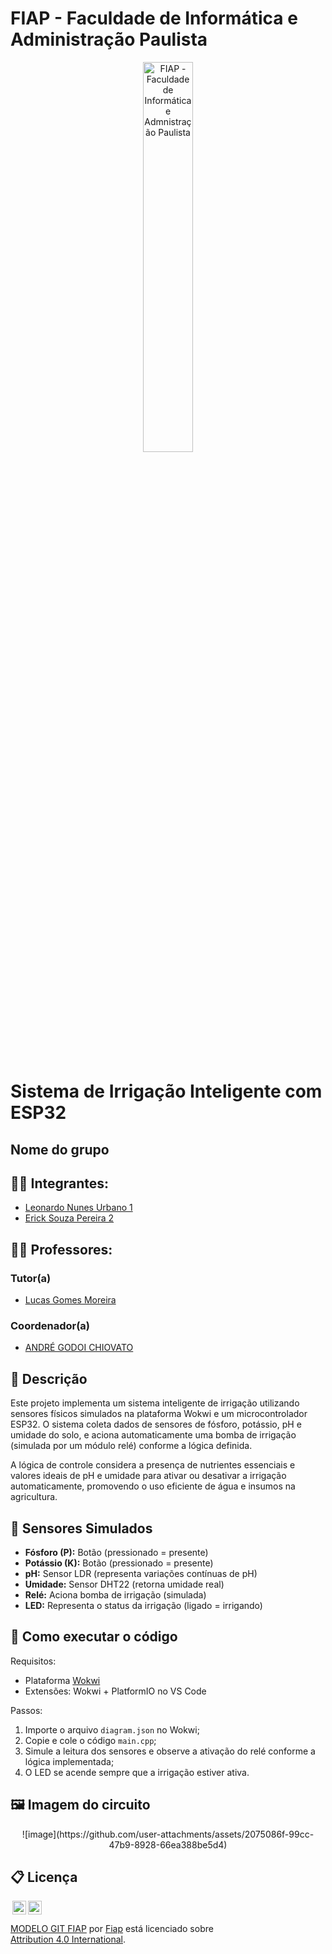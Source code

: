 # FIAP - Faculdade de Informática e Administração Paulista

<p align="center">
<a href= "https://www.fiap.com.br/"><img src="assets/logo-fiap.png" alt="FIAP - Faculdade de Informática e Admnistração Paulista" border="0" width=40% height=40%></a>
</p>

<br>

# Sistema de Irrigação Inteligente com ESP32

## Nome do grupo

## 👨‍🎓 Integrantes: 
- <a href="https://www.linkedin.com/company/inova-fusca">Leonardo Nunes Urbano 1</a>
- <a href="https://www.linkedin.com/company/inova-fusca">Erick Souza Pereira 2</a>

## 👩‍🏫 Professores:
### Tutor(a) 
- <a href="https://www.linkedin.com/company/inova-fusca">Lucas Gomes Moreira</a>
### Coordenador(a)
- <a href="https://www.linkedin.com/company/inova-fusca">ANDRÉ GODOI CHIOVATO</a>

## 📜 Descrição

Este projeto implementa um sistema inteligente de irrigação utilizando sensores físicos simulados na plataforma Wokwi e um microcontrolador ESP32. O sistema coleta dados de sensores de fósforo, potássio, pH e umidade do solo, e aciona automaticamente uma bomba de irrigação (simulada por um módulo relé) conforme a lógica definida.

A lógica de controle considera a presença de nutrientes essenciais e valores ideais de pH e umidade para ativar ou desativar a irrigação automaticamente, promovendo o uso eficiente de água e insumos na agricultura.

## 🧠 Sensores Simulados

- **Fósforo (P):** Botão (pressionado = presente)
- **Potássio (K):** Botão (pressionado = presente)
- **pH:** Sensor LDR (representa variações contínuas de pH)
- **Umidade:** Sensor DHT22 (retorna umidade real)
- **Relé:** Aciona bomba de irrigação (simulada)
- **LED:** Representa o status da irrigação (ligado = irrigando)

## 🔧 Como executar o código

Requisitos:
- Plataforma [Wokwi](https://wokwi.com/)
- Extensões: Wokwi + PlatformIO no VS Code

Passos:
1. Importe o arquivo `diagram.json` no Wokwi;
2. Copie e cole o código `main.cpp`;
3. Simule a leitura dos sensores e observe a ativação do relé conforme a lógica implementada;
4. O LED se acende sempre que a irrigação estiver ativa.

## 🖼️ Imagem do circuito

<p align="center">
  ![image](https://github.com/user-attachments/assets/2075086f-99cc-47b9-8928-66ea388be5d4)

</p>

## 📋 Licença

<img style="height:22px!important;margin-left:3px;vertical-align:text-bottom;" src="https://mirrors.creativecommons.org/presskit/icons/cc.svg?ref=chooser-v1"><img style="height:22px!important;margin-left:3px;vertical-align:text-bottom;" src="https://mirrors.creativecommons.org/presskit/icons/by.svg?ref=chooser-v1"><p xmlns:cc="http://creativecommons.org/ns#" xmlns:dct="http://purl.org/dc/terms/"><a property="dct:title" rel="cc:attributionURL" href="https://github.com/agodoi/template">MODELO GIT FIAP</a> por <a rel="cc:attributionURL dct:creator" property="cc:attributionName" href="https://fiap.com.br">Fiap</a> está licenciado sobre <a href="http://creativecommons.org/licenses/by/4.0/?ref=chooser-v1" target="_blank" rel="license noopener noreferrer" style="display:inline-block;">Attribution 4.0 International</a>.</p>
